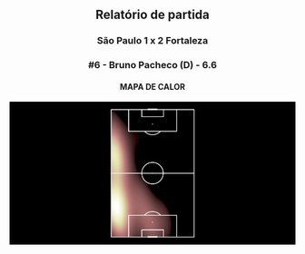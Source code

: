 <h2 style="text-align: center;">Relatório de partida</h3>

<h3 style="text-align: center;">São Paulo 1 x 2 Fortaleza</h3>

<h3 style="text-align: center;">#6 - Bruno Pacheco (D) - 6.6</h3>

<h4 style="text-align: center;">MAPA DE CALOR</h3>
<img src=heatmaps/11067347_870691.png>
